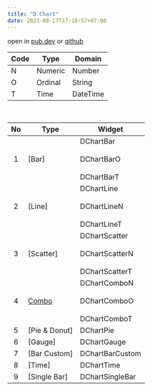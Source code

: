 ```yaml
---
title: "D Chart"
date: 2023-08-17T17:10:57+07:00
---
```


open in [pub.dev](https://pub.dev/packages/d_chart) or [github](https://github.com/indratrisnar/d_chart)

| Code | Type    | Domain   |
| ---- | ------- | -------- |
| N    | Numeric | Number   |
| O    | Ordinal | String   |
| T    | Time    | DateTime |

<br>

| No  | Type                             | Widget                                                                                                    |
| :-: | -------------------------------- | --------------------------------------------------------------------------------------------------------- |
|  1  | [Bar]                            | <div style="height:40px">DChartBar</div><div style="height:40px">DChartBarO</div>DChartBarT               |
|  2  | [Line]                           | <div style="height:40px">DChartLine</div> <div style="height:40px">DChartLineN</div> DChartLineT          |
|  3  | [Scatter]                        | <div style="height:40px">DChartScatter</div> <div style="height:40px">DChartScatterN</div> DChartScatterT |
|  4  | [Combo](/d_chart/widgets/combo/) | <div style="height:40px">DChartComboN</div> <div style="height:40px">DChartComboO</div> DChartComboT      |
|  5  | [Pie & Donut]                    | DChartPie                                                                                                 |
|  6  | [Gauge]                          | DChartGauge                                                                                               |
|  7  | [Bar Custom]                     | DChartBarCustom                                                                                           |
|  8  | [Time]                           | DChartTime                                                                                                |
|  9  | [Single Bar]                     | DChartSingleBar                                                                                           |

<br>
